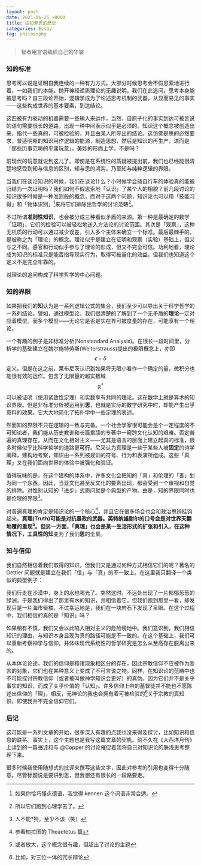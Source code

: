 ```yaml
---
layout: post
date: 2021-06-25 +0000
title: 由知至思的歷史
categories: Essay
tag: philosophy
---
```


> 智者用言语编织自己的华裳

### 知的标准

思考可以说是证明自我连续的一种有力方式。大部分时候思考会不假思索地进行着，一如我们的本能。抛开神经递质理论的无趣说明，我们在此追问，思考本身能被思考吗？自三段论开始，逻辑学成为了论述思考机制的武器，从显而易见的事实——这些构成世界的基本要素，到达结论。

这匹被有力驱动的机器需要一些输入来运作，当然，自原子化的事实到达可被言说的语句需要很长的道路，出现一种中间表示似乎是必须的。知识这个概念被创造出来，指代一些真的，可被检验的，并且由某人所导出的结论。这仿佛是思的必然要求，普适明晰的知识用作逻辑的能源，制造思想，然后是知识的再生产，进而是「那些历事范畴的平庸玩意」。美妙的形而上学，不是吗？

前现代的玩意就说到这儿了。即使是在系统性的质疑被提出前，我们也已经能很清楚地感受到知与信息的区别，知与思的鸿沟，乃至知与纯粹逻辑的界限。

当我们在谈论知识的时候，我们在谈论什么？小时候学会骑自行车的体验真的能被归结为一次证明吗？我们如何不假思索地「认识」了某个人的相貌？前几段讨论的知识很多时候是一种准则般的概念，而对于这两个问题，知识论也可以用「技能习得」和「物体识别」[^1]来将它们排除出哲学的讨论范畴[^2]。

不过所谓**准则性知识**，也会被分成三种看似矛盾的来源。第一种是最确定的数学「证明」，它们的检验可以被轻松地送入方法论的讨论范围。其次是「观察」，这种无机质的行动可以通过减少误差，引入多个主体来确立一个标准。最后最棘手的，是被称之为「理论」的概念。理论似乎是建立在证明和观察（实验）基础上，但又与之不同。感官和行动似乎参与了理论的形成，但又不完全可信。功利地看，理论成为知识的标准只是能否指导现实行为，取得可被量化的效益，但我们也知道这个定义不是完全牢靠的。

对理论的追问构成了科学哲学的中心问题。

### 知的界限

如果把我们的**知**认为是一系列逻辑公式的集合，我们至少可以导出关于科学哲学的一系列结论。譬如，通过模型论，我们很清楚的了解到了一个无矛盾的**理论**一定对应着模型。而多个模型——无论它是否是实在界可被度量的存在，可能享有一个理论。

一个有趣的例子是非标准分析(Nonstandard Analysis)。在很长一段时间里，分析学的基础建立在魏尔施特劳斯(Weiterstrauss)提出的极限概念上，亦即 $$\epsilon-\delta$$ 定义。但是在这之前，莱布尼茨认识到如果将无限小看作一个确定的量，微积分也能很有效的运作。包含了无限量的超实数域 $$\mathbb{R}^{*}$$ 可以被证明（使用紧致性定理）和实数享有共同的理论。这在数学上就是算术的知识界限。但是非标准分析被运用到**思**，也就是实际的数学研究中时，却能产生出乎意料的效果。它大大地简化了拓扑学中一些定理的表述。

然而知的界限不只在逻辑的一致与完备。一个社会学家很可能会是个一定程度的不可知论者，我们能从历史教训和长篇累牍的专著中一窥跨文化认知的艰难。否定普遍的真理存在，从而在文化相对主义——尤其是语言的层面上建立起真的标准，很多时候似乎比科学哲学的道路更**可行**。尼采认为真理是一些于某些人被**固定**的诗学阐释，建构地考察，知识由一系列被规训的符号、行为和表演所组成。这些「真理」又在我们面向世界的体验中被强化和验证。

值得玩味的是，在这个建构的体系中，许多文化会把知的「真」和伦理的「善」划为同一个东西。因此，当亚文化甚至反文化的要素出现，都会受到一个审视和自觉的排除。对性别认知的「进步」式质问就是个典型的产物。由是，知的界限同时也是伦理的界限[^3]。

对普遍真理的肯定是知识论的一个核心[^4]，并且它在很多场合也会和政治思辨挂钩起来。**真理(Truth)**可能是对抗暴政的武器。英特纳雄耐尔的口号会是对世界天翻地覆的重现[^5]。但另一方面，「真理」也会是某一生活形式的扩张和引入，在这种情况下，工具性的**知**变为了我们**思**的圭臬。

### 知与信仰

我们自然相信着我们取得的知识，但我们又是通过何种方式相信它们的呢？著名的 Gettier 问题就是建立在我们「信」与「真」的不一致上。在这里我只翻译一个类似的典型例子：

我们行走在沙漠中，身上的水也喝光了。突然这时，不远处出现了一片郁郁葱葱的绿洲，于是我们得出了那里有水的知识，并相信着它。但我们跑到那里一看，却发现只是一片海市蜃楼，不过幸运地是，我们在一块岩石下发现了泉眼。在这个过程中，我们相信的真的是「知识」吗？

如果稍有不慎，我们又会以此陷入相对主义的危险境地中。我们意识到，我们相信知识的理由，与知识本身显现为真的路径可能是不一致的。在这个基础上，我们可以重新考察神学与信仰，并体味现代系统性的哲学研究是怎么从至高存在脱离出来的。

从本体论论述，我们的信仰是和诸现象相区分的存在，因此宗教信仰不应被作为断言的对象，它们也在某种意义上变成了不可言说之物。同样，在知识论的范畴中也不可能探讨宗教信仰（或者被叫做神学知识会更好）的真伪。因为它们并不是关乎事实的知识，而成了关乎价值的「认知」。许多信仰上帝的基督徒并不能也不愿陈述出信仰的「理」，相反，无神论的我也会拥有着可被检验的[^6]关于宗教的真知识，即使我并不完全信仰它们。

### 后记

这可能是一系列文章的开始，很多深入有趣的点我也没来得及探讨，比如知识和信息的联系。事实上，这个主题也是我写这篇文章的契机。前不久在《大西洋月刊》上读到的一篇[书评](https://www.theatlantic.com/culture/archive/2021/06/information-efficiency-history-filing-cabinet/619106/)和与 @Copper 的讨论催促着我将自己对知识论的肤浅思考整理下来。

很多时候我使用随想式的批评来撰写这些文字，因此对参考的引用也变得十分随意。尽管标题说是要讲到思，但我想还有很长的一段路要走。

[^1]: 如果你恰巧懂点德语，我觉得 kennen 这个词语非常合适。
[^2]: 所以它们跑到心理学去了。
[^3]: 人不能*狗，至少不该（笑）
[^4]: 参看柏拉图的 Theaetetus 篇
[^5]: 或者放大，这个概念很有趣，但超出了讨论的主题
[^6]: 比如，对三位一体的冗长辩论
